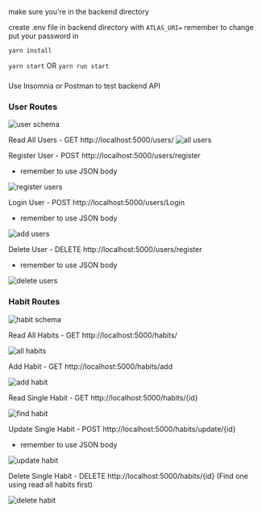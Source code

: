 make sure you're in the backend directory

create .env file in backend directory with `ATLAS_URI=` remember to change put your password in

`yarn install`

`yarn start` OR `yarn run start`

###

Use Insomnia or Postman to test backend API

### User Routes

![user schema](./readme_images/user_schema.png)

Read All Users - GET http://localhost:5000/users/
![all users](./readme_images/all_users.png)

Register User - POST http://localhost:5000/users/register

- remember to use JSON body

![register users](./readme_images/register_user.png)

Login User - POST http://localhost:5000/users/Login

- remember to use JSON body

![add users](./readme_images/login_user.png)

Delete User - DELETE http://localhost:5000/users/register

- remember to use JSON body

![delete users](./readme_images/delete_user.png)

### Habit Routes

![habit schema](./readme_images/habit_schema.png)

Read All Habits - GET http://localhost:5000/habits/

![all habits](./readme_images/all_habits.png)

Add Habit - GET http://localhost:5000/habits/add

![add habit](./readme_images/add_habit.png)

Read Single Habit - GET http://localhost:5000/habits/{id}

![find habit](./readme_images/find_habit.png)

Update Single Habit - POST http://localhost:5000/habits/update/{id}

- remember to use JSON body

![update habit](./readme_images/update_habit.png)

Delete Single Habit - DELETE http://localhost:5000/habits/{id} (Find one using read all habits first)

![delete habit](./readme_images/delete_habit.png)
